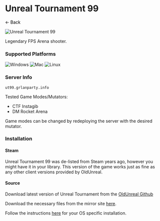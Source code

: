 # Unreal Tournament 99
<a href="javascript:history.back()" style="text-decoration: none; color: black;">&#8592; Back</a>

![Unreal Tournament 99](https://shared.fastly.steamstatic.com/store_item_assets/steam/apps/13240/header.jpg?t=1671033924)

Legendary FPS Arena shooter.

### Supported Platforms
![Windows](https://img.icons8.com/color/48/000000/windows-10.png) ![Mac](https://img.icons8.com/color/48/000000/mac-os.png) ![Linux](https://img.icons8.com/color/48/000000/linux.png)

### Server Info
`ut99.grlanparty.info`

Tested Game Modes/Mutators:
- CTF Instagib
- DM Rocket Arena

Game modes can be changed by redeploying the server with the desired mutator.

### Installation

#### Steam
Unreal Tournament 99 was de-listed from Steam years ago, however you might have it in your library. This version
of the game works just as fine as any other client versions provided by OldUnreal.

#### Source
Download latest version of Unreal Tournament from the [OldUnreal Github](https://github.com/OldUnreal/UnrealTournamentPatches/releases)

Download the necessary files from the mirror site [here](https://grlanparty.info/assets/Maps-Music-Sounds-Textures.zip).

Follow the instructions [here](https://github.com/OldUnreal/UnrealTournamentPatches/blob/master/README.md) for your OS specific installation.
